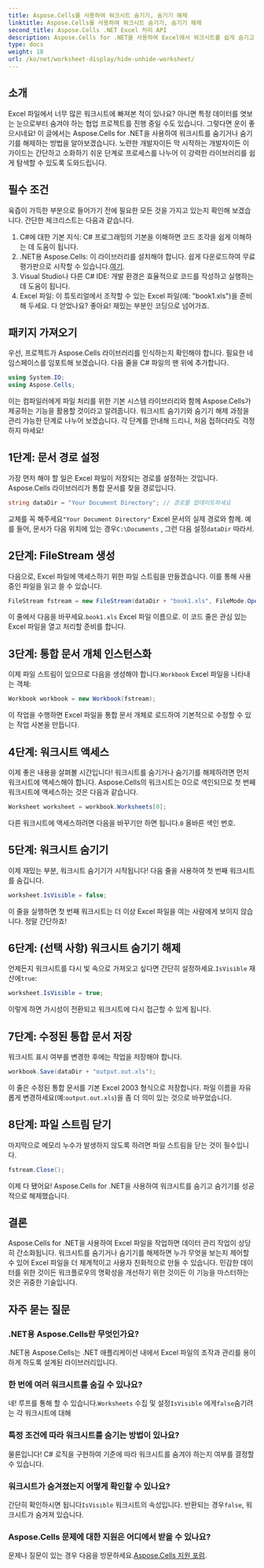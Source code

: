 ```yaml
---
title: Aspose.Cells를 사용하여 워크시트 숨기기, 숨기기 해제
linktitle: Aspose.Cells를 사용하여 워크시트 숨기기, 숨기기 해제
second_title: Aspose.Cells .NET Excel 처리 API
description: Aspose.Cells for .NET을 사용하여 Excel에서 워크시트를 쉽게 숨기고 숨기기 해제하는 방법을 알아보세요. 팁과 통찰력이 가득한 단계별 가이드입니다.
type: docs
weight: 18
url: /ko/net/worksheet-display/hide-unhide-worksheet/
---
```

## 소개
Excel 파일에서 너무 많은 워크시트에 빠져본 적이 있나요? 아니면 특정 데이터를 엿보는 눈으로부터 숨겨야 하는 협업 프로젝트를 진행 중일 수도 있습니다. 그렇다면 운이 좋으시네요! 이 글에서는 Aspose.Cells for .NET을 사용하여 워크시트를 숨기거나 숨기기를 해제하는 방법을 알아보겠습니다. 노련한 개발자이든 막 시작하는 개발자이든 이 가이드는 간단하고 소화하기 쉬운 단계로 프로세스를 나누어 이 강력한 라이브러리를 쉽게 탐색할 수 있도록 도와드립니다.
## 필수 조건
육즙이 가득한 부분으로 들어가기 전에 필요한 모든 것을 가지고 있는지 확인해 보겠습니다. 간단한 체크리스트는 다음과 같습니다.
1. C#에 대한 기본 지식: C# 프로그래밍의 기본을 이해하면 코드 조각을 쉽게 이해하는 데 도움이 됩니다.
2.  .NET용 Aspose.Cells: 이 라이브러리를 설치해야 합니다. 쉽게 다운로드하여 무료 평가판으로 시작할 수 있습니다.[여기](https://releases.aspose.com/).
3. Visual Studio나 다른 C# IDE: 개발 환경은 효율적으로 코드를 작성하고 실행하는 데 도움이 됩니다.
4. Excel 파일: 이 튜토리얼에서 조작할 수 있는 Excel 파일(예: "book1.xls")을 준비해 두세요.
다 얻었나요? 좋아요! 재밌는 부분인 코딩으로 넘어가죠.
## 패키지 가져오기
우선, 프로젝트가 Aspose.Cells 라이브러리를 인식하는지 확인해야 합니다. 필요한 네임스페이스를 임포트해 보겠습니다. 다음 줄을 C# 파일의 맨 위에 추가합니다.
```csharp
using System.IO;
using Aspose.Cells;
```
이는 컴파일러에게 파일 처리를 위한 기본 시스템 라이브러리와 함께 Aspose.Cells가 제공하는 기능을 활용할 것이라고 알려줍니다.
워크시트 숨기기와 숨기기 해제 과정을 관리 가능한 단계로 나누어 보겠습니다. 각 단계를 안내해 드리니, 처음 접하더라도 걱정하지 마세요!
## 1단계: 문서 경로 설정
가장 먼저 해야 할 일은 Excel 파일이 저장되는 경로를 설정하는 것입니다. Aspose.Cells 라이브러리가 통합 문서를 찾을 경로입니다.
```csharp
string dataDir = "Your Document Directory"; // 경로를 업데이트하세요
```
 교체를 꼭 해주세요`"Your Document Directory"` Excel 문서의 실제 경로와 함께. 예를 들어, 문서가 다음 위치에 있는 경우`C:\Documents` , 그런 다음 설정`dataDir` 따라서.
## 2단계: FileStream 생성
다음으로, Excel 파일에 액세스하기 위한 파일 스트림을 만들겠습니다. 이를 통해 사용 중인 파일을 읽고 쓸 수 있습니다.
```csharp
FileStream fstream = new FileStream(dataDir + "book1.xls", FileMode.Open);
```
 이 줄에서 다음을 바꾸세요.`book1.xls` Excel 파일 이름으로. 이 코드 줄은 관심 있는 Excel 파일을 열고 처리할 준비를 합니다.
## 3단계: 통합 문서 개체 인스턴스화
 이제 파일 스트림이 있으므로 다음을 생성해야 합니다.`Workbook` Excel 파일을 나타내는 객체:
```csharp
Workbook workbook = new Workbook(fstream);
```
이 작업을 수행하면 Excel 파일을 통합 문서 개체로 로드하여 기본적으로 수정할 수 있는 작업 사본을 만듭니다.
## 4단계: 워크시트 액세스
이제 좋은 내용을 살펴볼 시간입니다! 워크시트를 숨기거나 숨기기를 해제하려면 먼저 워크시트에 액세스해야 합니다. Aspose.Cells의 워크시트는 0으로 색인되므로 첫 번째 워크시트에 액세스하는 것은 다음과 같습니다.
```csharp
Worksheet worksheet = workbook.Worksheets[0];
```
 다른 워크시트에 액세스하려면 다음을 바꾸기만 하면 됩니다.`0` 올바른 색인 번호.
## 5단계: 워크시트 숨기기
이제 재밌는 부분, 워크시트 숨기기가 시작됩니다! 다음 줄을 사용하여 첫 번째 워크시트를 숨깁니다.
```csharp
worksheet.IsVisible = false;
```
이 줄을 실행하면 첫 번째 워크시트는 더 이상 Excel 파일을 여는 사람에게 보이지 않습니다. 정말 간단하죠!
## 6단계: (선택 사항) 워크시트 숨기기 해제
 언제든지 워크시트를 다시 빛 속으로 가져오고 싶다면 간단히 설정하세요.`IsVisible` 재산에`true`:
```csharp
worksheet.IsVisible = true;
```
이렇게 하면 가시성이 전환되고 워크시트에 다시 접근할 수 있게 됩니다.
## 7단계: 수정된 통합 문서 저장
워크시트 표시 여부를 변경한 후에는 작업을 저장해야 합니다.
```csharp
workbook.Save(dataDir + "output.out.xls");
```
 이 줄은 수정된 통합 문서를 기본 Excel 2003 형식으로 저장합니다. 파일 이름을 자유롭게 변경하세요(예:`output.out.xls`)을 좀 더 의미 있는 것으로 바꾸었습니다.
## 8단계: 파일 스트림 닫기
마지막으로 메모리 누수가 발생하지 않도록 하려면 파일 스트림을 닫는 것이 필수입니다.
```csharp
fstream.Close();
```
이제 다 됐어요! Aspose.Cells for .NET을 사용하여 워크시트를 숨기고 숨기기를 성공적으로 해제했습니다.
## 결론
Aspose.Cells for .NET을 사용하여 Excel 파일을 작업하면 데이터 관리 작업이 상당히 간소화됩니다. 워크시트를 숨기거나 숨기기를 해제하면 누가 무엇을 보는지 제어할 수 있어 Excel 파일을 더 체계적이고 사용자 친화적으로 만들 수 있습니다. 민감한 데이터를 위한 것이든 워크플로우의 명확성을 개선하기 위한 것이든 이 기능을 마스터하는 것은 귀중한 기술입니다.
## 자주 묻는 질문
### .NET용 Aspose.Cells란 무엇인가요?
.NET용 Aspose.Cells는 .NET 애플리케이션 내에서 Excel 파일의 조작과 관리를 용이하게 하도록 설계된 라이브러리입니다.
### 한 번에 여러 워크시트를 숨길 수 있나요?
 네! 루프를 통해 할 수 있습니다.`Worksheets` 수집 및 설정`IsVisible` 에게`false`숨기려는 각 워크시트에 대해
### 특정 조건에 따라 워크시트를 숨기는 방법이 있나요?
물론입니다! C# 로직을 구현하여 기준에 따라 워크시트를 숨겨야 하는지 여부를 결정할 수 있습니다.
### 워크시트가 숨겨졌는지 어떻게 확인할 수 있나요?
 간단히 확인하시면 됩니다`IsVisible` 워크시트의 속성입니다. 반환되는 경우`false`, 워크시트가 숨겨져 있습니다.
### Aspose.Cells 문제에 대한 지원은 어디에서 받을 수 있나요?
 문제나 질문이 있는 경우 다음을 방문하세요.[Aspose.Cells 지원 포럼](https://forum.aspose.com/c/cells/9).
